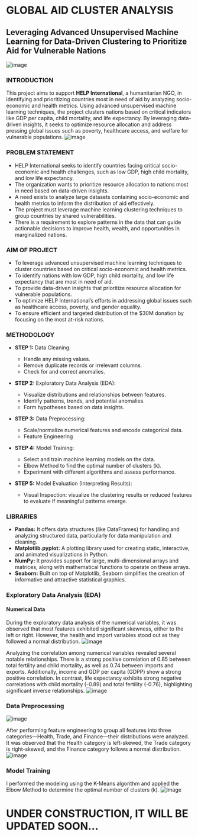 # GLOBAL AID CLUSTER ANALYSIS
## Leveraging Advanced Unsupervised Machine Learning for Data-Driven Clustering to Prioritize Aid for Vulnerable Nations
![image](https://github.com/user-attachments/assets/1781c069-8623-4e66-8a04-ea118cd5b361)

### INTRODUCTION
This project aims to support **HELP International**, a humanitarian NGO, in identifying and prioritizing countries most in need of aid by analyzing socio-economic and health metrics. Using advanced unsupervised machine learning techniques, the project clusters nations based on critical indicators like GDP per capita, child mortality, and life expectancy. By leveraging data-driven insights, it seeks to optimize resource allocation and address pressing global issues such as poverty, healthcare access, and welfare for vulnerable populations.
![image](https://github.com/user-attachments/assets/1adb2704-9a11-442c-888f-eaa356109424)

### PROBLEM STATEMENT
- HELP International seeks to identify countries facing critical socio-economic and health challenges, such as low GDP, high child mortality, and low life expectancy.
- The organization wants to prioritize resource allocation to nations most in need based on data-driven insights.
- A need exists to analyze large datasets containing socio-economic and health metrics to inform the distribution of aid effectively.
- The project must leverage machine learning clustering techniques to group countries by shared vulnerabilities.
- There is a requirement to explore patterns in the data that can guide actionable decisions to improve health, wealth, and opportunities in marginalized nations.

### AIM OF PROJECT
- To leverage advanced unsupervised machine learning techniques to cluster countries based on critical socio-economic and health metrics.
- To identify nations with low GDP, high child mortality, and low life expectancy that are most in need of aid.
- To provide data-driven insights that prioritize resource allocation for vulnerable populations.
- To optimize HELP International’s efforts in addressing global issues such as healthcare access, poverty, and gender equality.
- To ensure efficient and targeted distribution of the $30M donation by focusing on the most at-risk nations.

### METHODOLOGY

- **STEP 1:** Data Cleaning:
    - Handle any missing values.
    - Remove duplicate records or irrelevant columns.
    - Check for and correct anomalies.
      
- **STEP 2:** Exploratory Data Analysis (EDA):
    - Visualize distributions and relationships between features.
    - Identify patterns, trends, and potential anomalies.
    - Form hypotheses based on data insights.
      
- **STEP 3:** Data Preprocessing:
    - Scale/normalize numerical features and encode categorical  data.
    - Feature Engineering
      
- **STEP 4:** Model Training:
    - Select and train machine learning models on the data.
    - Elbow Method to find the optimal number of clusters (k).
    - Experiment with different algorithms and assess performance.
      
- **STEP 5:** Model Evaluation (Interpreting Results):
    - Visual Inspection: visualize the clustering results or reduced features to evaluate if meaningful patterns emerge.


### LIBRARIES
- **Pandas:** It offers data structures (like DataFrames) for handling and analyzing structured data, particularly for data manipulation and cleaning.
- **Matplotlib.pyplot:** A plotting library used for creating static, interactive, and animated visualizations in Python.
- **NumPy:** It provides support for large, multi-dimensional arrays and matrices, along with mathematical functions to operate on these arrays.
- **Seaborn:** Built on top of Matplotlib, Seaborn simplifies the creation of informative and attractive statistical graphics.

### Exploratory Data Analysis (EDA)
#### Numerical Data
During the exploratory data analysis of the numerical variables, it was observed that most features exhibited significant skewness, either to the left or right. However, the health and import variables stood out as they followed a normal distribution.
![image](https://github.com/user-attachments/assets/88ff25f4-84aa-4828-8032-d4a799662cc3)

Analyzing the correlation among numerical variables revealed several notable relationships. There is a strong positive correlation of 0.85 between total fertility and child mortality, as well as 0.74 between imports and exports. Additionally, income and GDP per capita (GDPP) show a strong positive correlation. In contrast, life expectancy exhibits strong negative correlations with child mortality (-0.89) and total fertility (-0.76), highlighting significant inverse relationships.
![image](https://github.com/user-attachments/assets/8409da0a-de8e-4865-aa6c-24a239c9293a)

### Data Preprocessing
![image](https://github.com/user-attachments/assets/370e1512-bcdc-4ff0-90e6-0f96ee3699fc)

After performing feature engineering to group all features into three categories—Health, Trade, and Finance—their distributions were analyzed. It was observed that the Health category is left-skewed, the Trade category is right-skewed, and the Finance category follows a normal distribution.
![image](https://github.com/user-attachments/assets/fcbda8ee-0aa3-4ed3-817d-03c0884951dd)

### Model Training
I performed the modeling using the K-Means algorithm and applied the Elbow Method to determine the optimal number of clusters (k).
![image](https://github.com/user-attachments/assets/fff05acc-ee47-4621-af2d-136d3b1f831a)




















# UNDER CONSTRUCTION, IT WILL BE UPDATED SOON...
